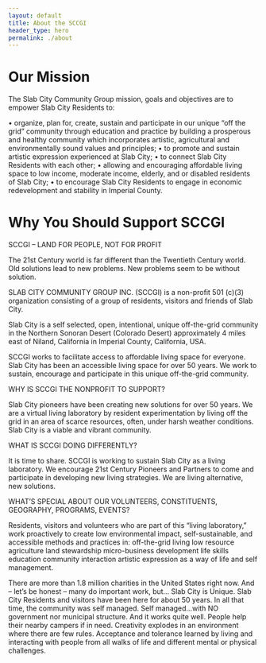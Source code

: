 ```yaml
---
layout: default
title: About the SCCGI
header_type: hero
permalink: ./about
---
```


# Our Mission
The Slab City Community Group mission, goals and objectives are to empower Slab City Residents to:

• organize, plan for, create, sustain and participate in our unique “off the grid” community through education and practice by building a prosperous and healthy community which incorporates artistic, agricultural and environmentally sound values and principles;
• to promote and sustain artistic expression experienced at Slab City;
• to connect Slab City Residents with each other;
• allowing and encouraging affordable living space to low income, moderate income, elderly, and or disabled residents of Slab City;
• to encourage Slab City Residents to engage in economic redevelopment and stability in Imperial County.

# Why You Should Support SCCGI
SCCGI – LAND FOR PEOPLE, NOT FOR PROFIT

The 21st Century world is far different than the Twentieth Century world. Old solutions lead to new problems. New problems seem to be without solution.

SLAB CITY COMMUNITY GROUP INC. (SCCGI) is a non-profit 501 (c)(3) organization consisting of a group of residents, visitors and friends of Slab City.

Slab City is a self selected, open, intentional, unique off-the-grid community in the Northern Sonoran Desert (Colorado Desert) approximately 4 miles east of Niland, California in Imperial County, California, USA.

SCCGI works to facilitate access to affordable living space for everyone. Slab City has been an accessible living space for over 50 years. We work to sustain, encourage and participate in this unique off-the-grid community.

WHY IS SCCGI THE NONPROFIT TO SUPPORT?

Slab City pioneers have been creating new solutions for over 50 years. We are a virtual living laboratory by resident experimentation by living off the grid in an area of scarce resources, often, under harsh weather conditions. Slab City is a viable and vibrant community.

WHAT IS SCCGI DOING DIFFERENTLY?

It is time to share. SCCGI is working to sustain Slab City as a living laboratory. We encourage 21st Century Pioneers and Partners to come and participate in developing new living strategies. We are living alternative, new solutions.

WHAT’S SPECIAL ABOUT OUR VOLUNTEERS, CONSTITUENTS, GEOGRAPHY, PROGRAMS, EVENTS?

Residents, visitors and volunteers who are part of this “living laboratory,” work proactively to create low environmental impact, self-sustainable, and accessible methods and practices in: off-the-grid living low resource agriculture land stewardship micro-business development life skills education community interaction artistic expression as a way of life and self management.

There are more than 1.8 million charities in the United States right now. And – let’s be honest – many do important work, but… Slab City is Unique. Slab City Residents and visitors have been here for about 50 years. In all that time, the community was self managed. Self managed…with NO government nor municipal structure. And it works quite well. People help their nearby campers if in need. Creativity explodes in an environment where there are few rules. Acceptance and tolerance learned by living and interacting with people from all walks of life and different mental or physical challenges.
